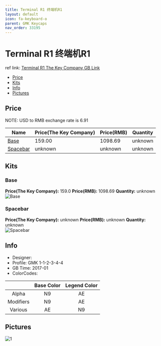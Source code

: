 ```yaml
---
title: Terminal R1 终端机R1
layout: default
icon: fa-keyboard-o
parent: GMK Keycaps
nav_order: 33195
---
```


# Terminal R1 终端机R1

ref link: [Terminal R1 The Key Company GB Link](https://thekey.company/collections/archive/products/gmk-terminal_)

* [Price](#price)
* [Kits](#kits)
* [Info](#info)
* [Pictures](#pictures)


## Price  
NOTE: USD to RMB exchange rate is 6.91

| Name          | Price(The Key Company)    |  Price(RMB) | Quantity |
| ------------- | ------------ |  ---------- | -------- |
|[Base](#base)|159.00|1098.69|unknown|
|[Spacebar](#spacebar)|unknown|unknown|unknown|


## Kits
### Base
**Price(The Key Company):** 159.0    **Price(RMB):** 1098.69    **Quantity:** unknown  
<img src="{{ 'assets/images/gmk-keycaps/terminalr1/kits_pics/base.png' | relative_url }}" alt="Base" class="image featured">

### Spacebar
**Price(The Key Company):** unknown    **Price(RMB):** unknown    **Quantity:** unknown  
<img src="{{ 'assets/images/gmk-keycaps/terminalr1/kits_pics/spacebar.jpg' | relative_url }}" alt="Spacebar" class="image featured">


## Info
* Designer: 
* Profile: GMK 1-1-2-3-4-4
* GB Time: 2017-01
* ColorCodes:  

| |Base Color     | Legend Color
| :-------------: | :-------------: | :------------:
|Alpha|N9|AE
|Modifiers|N9|AE
|Various|AE|N9


## Pictures
<img src="{{ 'assets/images/gmk-keycaps/terminalr1/rendering_pics/1.jpg' | relative_url }}" alt="1" class="image featured">
